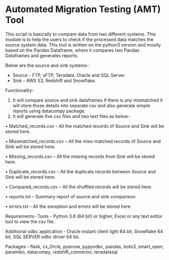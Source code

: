 # Automated Migration Testing (AMT) Tool 

This script is basically to compare data from two different systems.
This module is to help the users to check if the processed data matches the source system data.
This tool is written on the python3 version and mostly based on the Pandas Dataframe, where it compares two Pandas Dataframes and generates reports.

Below are the source and sink systems-
-	Source - FTP, sFTP, Teradata. Oracle and SQL Server.
-	Sink - AWS S3, Redshift and Snowflake.

Functionality-
1.	It will compare source and sink dataframes if there is any mismatched it will store those details into separate csv and also generate simple reports using datacompy package.
2.	It will generate five csv files and two text files as below-


•	Matched_records.csv - All the matched records of Source and Sink will be stored here.

•	Missmatched_records.csv – All the miss-matched records of Source and Sink will be stored here.

•	Missing_records.csv – All the missing records from Sink will be stored here.

•	Duplicate_records.csv – All the duplicate records between Source and Sink will be stored here.

•	Compared_records.csv – All the shuffled records will be stored here.

•	reports.txt – Summary report of source and sink comparison.

•	errors.txt – All the exception and errors will be stored here.


Requirements-
Tools - Python 3.8 (64 bit) or higher, Excel or any text editor tool to view the csv file.

Additional odbc application - Oracle instant client light 64 bit, Snowflake 64 bit, SQL SERVER odbc driver 64 bit.

Packages -
flask,
cx_Orcle,
pyarrow,
pypyodbc,
pandas,
boto3,
smart_open,
paramiko,
datacompy,
redshift_connector,
teradatasql

